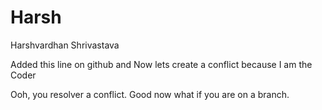 Harsh
=====

Harshvardhan Shrivastava

Added this line on github and Now lets create a conflict because I am the Coder

Ooh, you resolver a conflict. Good now what if you are on a branch.
